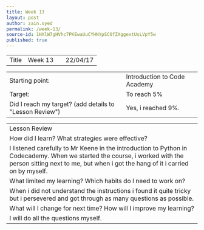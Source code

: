 ```yaml
---
title: Week 13
layout: post
author: zain.syed
permalink: /week-13/
source-id: 1HXlW7gHVhc7PKEwaUuCYHNYpSCOfZXggextUsLVpY5w
published: true
---
```

<table>
  <tr>
    <td>Title</td>
    <td>Week 13</td>
    <td></td>
    <td>22/04/17</td>
  </tr>
</table>


<table>
  <tr>
    <td>Starting point:</td>
    <td>Introduction to Code Academy</td>
  </tr>
  <tr>
    <td>Target:</td>
    <td>To reach 5%</td>
  </tr>
  <tr>
    <td>Did I reach my target? 
(add details to "Lesson Review")</td>
    <td>Yes, i reached 9%. </td>
  </tr>
</table>


<table>
  <tr>
    <td>Lesson Review</td>
  </tr>
  <tr>
    <td>How did I learn? What strategies were effective? </td>
  </tr>
  <tr>
    <td>I listened carefully to Mr Keene in the introduction to Python in Codecademy. When we started the course, i worked with the person sitting next to me, but when i got the hang of it i carried on by myself.</td>
  </tr>
  <tr>
    <td>What limited my learning? Which habits do I need to work on? </td>
  </tr>
  <tr>
    <td>When i did not understand the instructions i found it quite tricky but i persevered and got through as many questions as possible.</td>
  </tr>
  <tr>
    <td>What will I change for next time? How will I improve my learning?</td>
  </tr>
  <tr>
    <td>I will do all the questions myself.</td>
  </tr>
</table>


